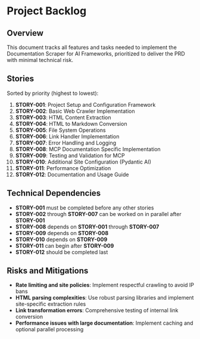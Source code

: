 # Project Backlog

## Overview
This document tracks all features and tasks needed to implement the Documentation Scraper for AI Frameworks, prioritized to deliver the PRD with minimal technical risk.

## Stories
Sorted by priority (highest to lowest):

1. **STORY-001**: Project Setup and Configuration Framework
2. **STORY-002**: Basic Web Crawler Implementation
3. **STORY-003**: HTML Content Extraction
4. **STORY-004**: HTML to Markdown Conversion
5. **STORY-005**: File System Operations
6. **STORY-006**: Link Handler Implementation
7. **STORY-007**: Error Handling and Logging
8. **STORY-008**: MCP Documentation Specific Implementation
9. **STORY-009**: Testing and Validation for MCP
10. **STORY-010**: Additional Site Configuration (Pydantic AI)
11. **STORY-011**: Performance Optimization
12. **STORY-012**: Documentation and Usage Guide

## Technical Dependencies
- **STORY-001** must be completed before any other stories
- **STORY-002** through **STORY-007** can be worked on in parallel after **STORY-001**
- **STORY-008** depends on **STORY-001** through **STORY-007**
- **STORY-009** depends on **STORY-008**
- **STORY-010** depends on **STORY-009**
- **STORY-011** can begin after **STORY-009**
- **STORY-012** should be completed last

## Risks and Mitigations
- **Rate limiting and site policies**: Implement respectful crawling to avoid IP bans
- **HTML parsing complexities**: Use robust parsing libraries and implement site-specific extraction rules
- **Link transformation errors**: Comprehensive testing of internal link conversion
- **Performance issues with large documentation**: Implement caching and optional parallel processing 
